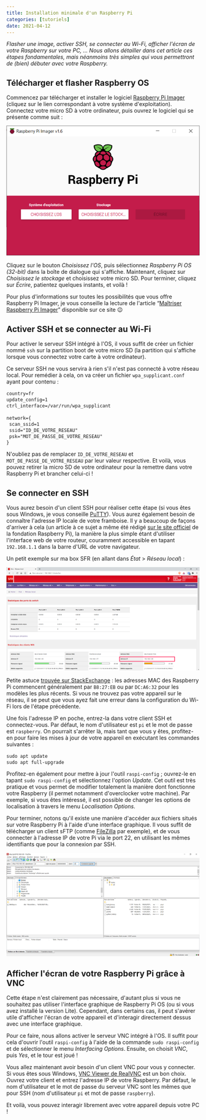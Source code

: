 ```yaml
---
title: Installation minimale d'un Raspberry Pi
categories: [tutoriels]
date: 2021-04-12
---
```


_Flasher une image, activer SSH, se connecter au Wi-Fi, afficher l'écran de votre Raspberry sur votre PC, ...
Nous allons détailler dans cet article ces étapes fondamentales, mais néanmoins très simples qui vous
permettront de (bien) débuter avec votre Raspberry._

<!--more-->

## Télécharger et flasher Raspberry OS

Commencez par télécharger et installer le logiciel [Raspberry Pi Imager](https://www.raspberrypi.org/software/)
(cliquez sur le lien correspondant à votre système d'exploitation). Connectez votre micro SD à votre ordinateur, puis
ouvrez le logiciel qui se présente comme suit :

![Raspberry Pi Imager](/images/articles/installation-minimale-raspberry-pi/raspberry-pi-imager.png)

Cliquez sur le bouton _Choisissez l'OS_, puis sélectionnez _Raspberry Pi OS (32-bit)_ dans la boîte de dialogue
qui s'affiche. Maintenant, cliquez sur _Choisissez le stockage_ et choisissez votre micro SD.
Pour terminer, cliquez sur _Écrire_, patientez quelques instants, et voilà !

Pour plus d'informations sur toutes les possibilités que vous offre Raspberry Pi Imager,
je vous conseille la lecture de l'article <q>[Maîtriser Raspberry Pi Imager](/article/maitriser-raspberry-pi-imager)</q>
disponible sur ce site 😉

## Activer SSH et se connecter au Wi-Fi

Pour activer le serveur SSH intégré à l'OS, il vous suffit de créer un fichier nommé `ssh` sur la partition boot de
votre micro SD (la partition qui s'affiche lorsque vous connectez votre carte à votre ordinateur).

Ce serveur SSH ne vous servira à rien s'il n'est pas connecté à votre réseau local. Pour remédier à cela, on va créer
un fichier `wpa_supplicant.conf` ayant pour contenu :

```
country=fr
update_config=1
ctrl_interface=/var/run/wpa_supplicant

network={
 scan_ssid=1
 ssid="ID_DE_VOTRE_RESEAU"
 psk="MOT_DE_PASSE_DE_VOTRE_RESEAU"
}
```

N'oubliez pas de remplacer `ID_DE_VOTRE_RESEAU` et `MOT_DE_PASSE_DE_VOTRE_RESEAU` par leur valeur respective.
Et voilà, vous pouvez retirer la micro SD de votre ordinateur pour la remettre dans votre Raspberry Pi et brancher
celui-ci !

## Se connecter en SSH

Vous aurez besoin d'un client SSH pour réaliser cette étape (si vous êtes sous Windows, je vous conseille
[PuTTY](https://www.putty.org/)). Vous aurez également besoin de connaître l'adresse IP locale de votre framboise.
Il y a beaucoup de façons d'arriver à cela (un article à ce sujet a même été rédigé
[sur le site officiel](https://www.raspberrypi.org/documentation/remote-access/ip-address.md) de la fondation
Raspberry Pi), la manière la plus simple étant d'utiliser l'interface web de votre routeur, couramment accessible
en tapant `192.168.1.1` dans la barre d'URL de votre navigateur.

Un petit exemple sur ma box SFR (en allant dans _État_ > _Réseau local_) :

![Raspberry Pi Imager](/images/articles/installation-minimale-raspberry-pi/reseau-local.png)

Petite astuce [trouvée sur StackExchange](https://raspberrypi.stackexchange.com/a/100513) :
les adresses MAC des Raspberry Pi commencent généralement par `B8:27:EB` ou par `DC:A6:32` pour les modèles les plus récents.
Si vous ne trouvez pas votre appareil sur le réseau, il se peut que vous ayez fait une erreur dans la configuration du
Wi-Fi lors de l'étape précédente.

Une fois l'adresse IP en poche, entrez-la dans votre client SSH et connectez-vous. Par défaut, le nom d'utilisateur
est `pi` et le mot de passe est `raspberry`. On pourrait s'arrêter là, mais tant que vous y êtes,
profitez-en pour faire les mises à jour de votre appareil en exécutant les commandes suivantes :

```
sudo apt update
sudo apt full-upgrade
```

Profitez-en également pour mettre à jour l'outil `raspi-config` ; ouvrez-le en tapant `sudo raspi-config` et sélectionnez
l'option _Update_. Cet outil est très pratique et vous permet de modifier totalement la manière dont fonctionne
votre Raspberry (il permet notamment d'overclocker votre machine).
Par exemple, si vous êtes intéressé, il est possible de changer les options de localisation à travers le menu
_Localisation Options_.

Pour terminer, notons qu'il existe une manière d'accéder aux fichiers situés sur votre Raspberry Pi à l'aide d'une
interface graphique. Il vous suffit de télécharger un client sFTP (comme [FileZilla](https://filezilla-project.org/)
par exemple), et de vous connecter à l'adresse IP de votre Pi via le port 22, en utilisant les mêmes identifiants
que pour la connexion par SSH.

![FileZilla](/images/articles/installation-minimale-raspberry-pi/filezilla.png)

## Afficher l'écran de votre Raspberry Pi grâce à VNC

Cette étape n'est clairement pas nécessaire, d'autant plus si vous ne souhaitez pas utiliser l'interface graphique
de Raspberry Pi OS (ou si vous avez installé la version Lite). Cependant, dans certains cas, il peut s'avérer utile
d'afficher l'écran de votre appareil et d'interagir directement dessus avec une interface graphique.

Pour ce faire, nous allons activer le serveur VNC intégré à l'OS. Il suffit pour cela d'ouvrir l'outil `raspi-config` à
l'aide de la commande `sudo raspi-config` et de sélectionner le menu _Interfacing Options_. Ensuite, on choisit _VNC_,
puis _Yes_, et le tour est joué !

Vous allez maintenant avoir besoin d'un client VNC pour vous y connecter. Si vous êtes sous Windows,
[VNC Viewer de RealVNC](https://www.realvnc.com/fr/connect/download/viewer/) est un bon choix.
Ouvrez votre client et entrez l'adresse IP de votre Raspberry. Par défaut, le nom d'utilisateur et le mot de passe
du serveur VNC sont les mêmes que pour SSH (nom d'utilisateur `pi` et mot de passe `raspberry`).

Et voilà, vous pouvez interagir librement avec votre appareil depuis votre PC !
